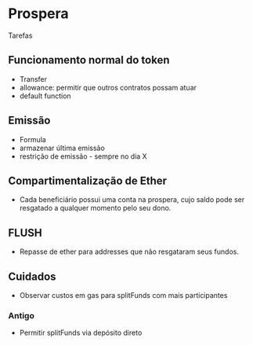 
# Prospera

Tarefas

## Funcionamento normal do token
- Transfer
- allowance: permitir que outros contratos possam atuar
- default function


## Emissão
- Formula
- armazenar última emissão
- restrição de emissão - sempre no dia X


## Compartimentalização de Ether
- Cada beneficiário possui uma conta na prospera, cujo saldo pode ser resgatado a qualquer momento pelo seu dono.


## FLUSH
- Repasse de ether para addresses que não resgataram seus fundos.


## Cuidados
- Observar custos em gas para splitFunds com mais participantes



### Antigo
- Permitir splitFunds via depósito direto
